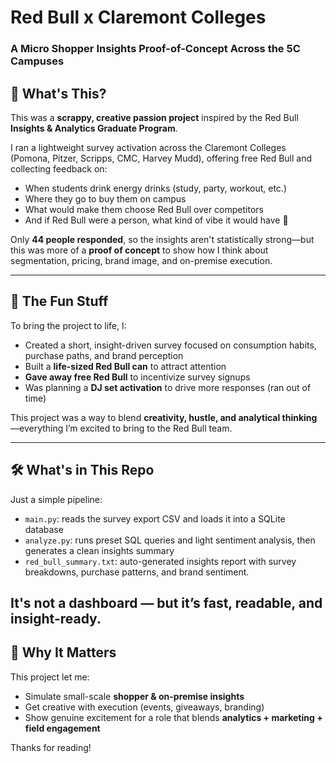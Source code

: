# Red Bull x Claremont Colleges  
### A Micro Shopper Insights Proof-of-Concept Across the 5C Campuses

## 🎯 What's This?

This was a **scrappy, creative passion project** inspired by the Red Bull **Insights & Analytics Graduate Program**.

I ran a lightweight survey activation across the Claremont Colleges (Pomona, Pitzer, Scripps, CMC, Harvey Mudd), offering free Red Bull and collecting feedback on:

- When students drink energy drinks (study, party, workout, etc.)
- Where they go to buy them on campus
- What would make them choose Red Bull over competitors
- And if Red Bull were a person, what kind of vibe it would have 👀

Only **44 people responded**, so the insights aren't statistically strong—but this was more of a **proof of concept** to show how I think about segmentation, pricing, brand image, and on-premise execution.

---

## 🎨 The Fun Stuff

To bring the project to life, I:
- Created a short, insight-driven survey focused on consumption habits, purchase paths, and brand perception
- Built a **life-sized Red Bull can** to attract attention
- **Gave away free Red Bull** to incentivize survey signups
- Was planning a **DJ set activation** to drive more responses (ran out of time)

This project was a way to blend **creativity, hustle, and analytical thinking**—everything I’m excited to bring to the Red Bull team.

---

## 🛠️ What's in This Repo

Just a simple pipeline:

- `main.py`: reads the survey export CSV and loads it into a SQLite database
- `analyze.py`: runs preset SQL queries and light sentiment analysis, then generates a clean insights summary
- `red_bull_summary.txt`: auto-generated insights report with survey breakdowns, purchase patterns, and brand sentiment.

It's not a dashboard — but it’s fast, readable, and insight-ready.
---

## 🚀 Why It Matters

This project let me:
- Simulate small-scale **shopper & on-premise insights**
- Get creative with execution (events, giveaways, branding)
- Show genuine excitement for a role that blends **analytics + marketing + field engagement**

Thanks for reading!